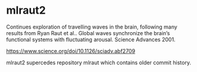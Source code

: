 # mlraut2
Continues exploration of travelling waves in the brain, following many results from 
Ryan Raut et al.. Global waves synchronize the brain’s functional systems with fluctuating arousal.  Science Advances 2001.

  https://www.science.org/doi/10.1126/sciadv.abf2709

mlraut2 supercedes repository mlraut which contains older commit history.
